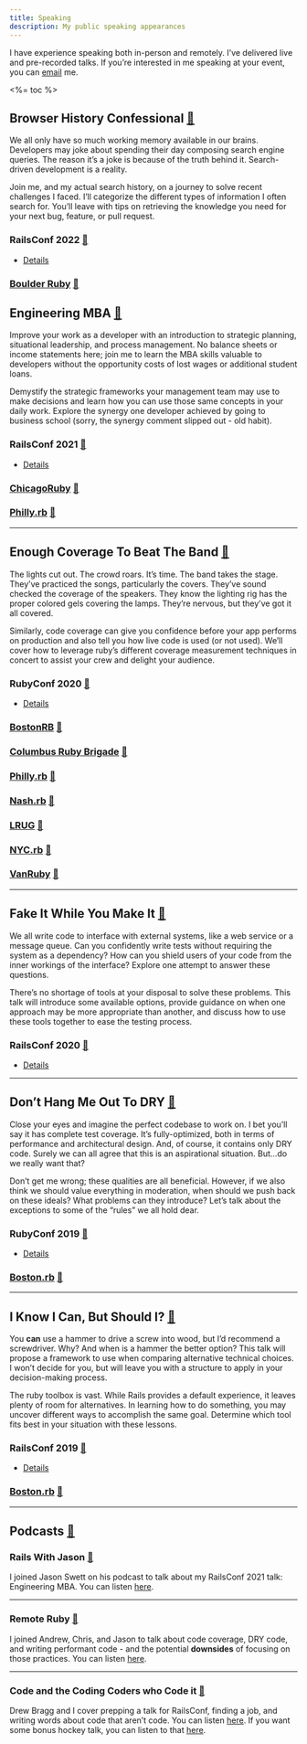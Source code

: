 ```yaml
---
title: Speaking
description: My public speaking appearances
---
```


I have experience speaking both in-person and remotely. I’ve delivered live and pre-recorded talks. If you’re interested in me speaking at your event, you can [email](mailto:murphy.kevin.mail@gmail.com?subject=Speaking%20Inquiry) me.

<%= toc %>

## Browser History Confessional [🔗](https://kevinjmurphy.com/speaking/#browser-history-confessional)

We all only have so much working memory available in our brains. Developers may joke about spending their day composing search engine queries. The reason it’s a joke is because of the truth behind it. Search-driven development is a reality.

Join me, and my actual search history, on a journey to solve recent challenges I faced. I’ll categorize the different types of information I often search for. You’ll leave with tips on retrieving the knowledge you need for your next bug, feature, or pull request.

### RailsConf 2022 [🔗](https://kevinjmurphy.com/speaking/#railsconf-2022)

-   [Details](https://kevinjmurphy.com/posts/browser-history/)

### [Boulder Ruby](https://www.meetup.com/boulder_ruby_group/events/tzshdsydchbpb/) [🔗](https://kevinjmurphy.com/speaking/#boulder-rubyhttpswwwmeetupcomboulder_ruby_groupeventstzshdsydchbpb)

## Engineering MBA [🔗](https://kevinjmurphy.com/speaking/#engineering-mba)

Improve your work as a developer with an introduction to strategic planning, situational leadership, and process management. No balance sheets or income statements here; join me to learn the MBA skills valuable to developers without the opportunity costs of lost wages or additional student loans.

Demystify the strategic frameworks your management team may use to make decisions and learn how you can use those same concepts in your daily work. Explore the synergy one developer achieved by going to business school (sorry, the synergy comment slipped out - old habit).

### RailsConf 2021 [🔗](https://kevinjmurphy.com/speaking/#railsconf-2021)

-   [Details](https://kevinjmurphy.com/posts/engineering-mba/)

### [ChicagoRuby](https://www.meetup.com/ChicagoRuby/events/277987966/) [🔗](https://kevinjmurphy.com/speaking/#chicagorubyhttpswwwmeetupcomchicagorubyevents277987966)

### [Philly.rb](https://www.meetup.com/Phillyrb/events/278381879/) [🔗](https://kevinjmurphy.com/speaking/#phillyrbhttpswwwmeetupcomphillyrbevents278381879)

---

## Enough Coverage To Beat The Band [🔗](https://kevinjmurphy.com/speaking/#enough-coverage-to-beat-the-band)

The lights cut out. The crowd roars. It’s time. The band takes the stage. They’ve practiced the songs, particularly the covers. They’ve sound checked the coverage of the speakers. They know the lighting rig has the proper colored gels covering the lamps. They’re nervous, but they’ve got it all covered.

Similarly, code coverage can give you confidence before your app performs on production and also tell you how live code is used (or not used). We’ll cover how to leverage ruby’s different coverage measurement techniques in concert to assist your crew and delight your audience.

### RubyConf 2020 [🔗](https://kevinjmurphy.com/speaking/#rubyconf-2020)

-   [Details](https://kevinjmurphy.com/posts/coverage/)

### [BostonRB](https://www.meetup.com/bostonrb/events/281560022/) [🔗](https://kevinjmurphy.com/speaking/#bostonrbhttpswwwmeetupcombostonrbevents281560022)

### [Columbus Ruby Brigade](https://www.meetup.com/columbusrb/events/281100451/) [🔗](https://kevinjmurphy.com/speaking/#columbus-ruby-brigadehttpswwwmeetupcomcolumbusrbevents281100451)

### [Philly.rb](https://www.meetup.com/Phillyrb/events/281652062) [🔗](https://kevinjmurphy.com/speaking/#phillyrbhttpswwwmeetupcomphillyrbevents281652062)

### [Nash.rb](https://www.meetup.com/nashrb/events/280646020) [🔗](https://kevinjmurphy.com/speaking/#nashrbhttpswwwmeetupcomnashrbevents280646020)

### [LRUG](https://lrug.org/meetings/2021/december/) [🔗](https://kevinjmurphy.com/speaking/#lrughttpslrugorgmeetings2021december)

### [NYC.rb](https://www.meetup.com/NYC-rb/events/277238600) [🔗](https://kevinjmurphy.com/speaking/#nycrbhttpswwwmeetupcomnyc-rbevents277238600)

### [VanRuby](https://www.meetup.com/vancouver-ruby/events/283653291/) [🔗](https://kevinjmurphy.com/speaking/#vanrubyhttpswwwmeetupcomvancouver-rubyevents283653291)

---

## Fake It While You Make It [🔗](https://kevinjmurphy.com/speaking/#fake-it-while-you-make-it)

We all write code to interface with external systems, like a web service or a message queue. Can you confidently write tests without requiring the system as a dependency? How can you shield users of your code from the inner workings of the interface? Explore one attempt to answer these questions.

There’s no shortage of tools at your disposal to solve these problems. This talk will introduce some available options, provide guidance on when one approach may be more appropriate than another, and discuss how to use these tools together to ease the testing process.

### RailsConf 2020 [🔗](https://kevinjmurphy.com/speaking/#railsconf-2020)

-   [Details](https://kevinjmurphy.com/posts/railsconf-2020/)

---

## Don’t Hang Me Out To DRY [🔗](https://kevinjmurphy.com/speaking/#dont-hang-me-out-to-dry)

Close your eyes and imagine the perfect codebase to work on. I bet you’ll say it has complete test coverage. It’s fully-optimized, both in terms of performance and architectural design. And, of course, it contains only DRY code. Surely we can all agree that this is an aspirational situation. But…do we really want that?

Don’t get me wrong; these qualities are all beneficial. However, if we also think we should value everything in moderation, when should we push back on these ideals? What problems can they introduce? Let’s talk about the exceptions to some of the “rules” we all hold dear.

### RubyConf 2019 [🔗](https://kevinjmurphy.com/speaking/#rubyconf-2019)

-   [Details](https://kevinjmurphy.com/posts/rubyconf-2019/)

### [Boston.rb](https://www.meetup.com/bostonrb/events/265361498/) [🔗](https://kevinjmurphy.com/speaking/#bostonrbhttpswwwmeetupcombostonrbevents265361498)

---

## I Know I Can, But Should I? [🔗](https://kevinjmurphy.com/speaking/#i-know-i-can-but-should-i)

You **can** use a hammer to drive a screw into wood, but I’d recommend a screwdriver. Why? And when is a hammer the better option? This talk will propose a framework to use when comparing alternative technical choices. I won’t decide for you, but will leave you with a structure to apply in your decision-making process.

The ruby toolbox is vast. While Rails provides a default experience, it leaves plenty of room for alternatives. In learning how to do something, you may uncover different ways to accomplish the same goal. Determine which tool fits best in your situation with these lessons.

### RailsConf 2019 [🔗](https://kevinjmurphy.com/speaking/#railsconf-2019)

-   [Details](https://kevinjmurphy.com/posts/railsconf-2019/)

### [Boston.rb](https://www.meetup.com/bostonrb/events/260131301/) [🔗](https://kevinjmurphy.com/speaking/#bostonrbhttpswwwmeetupcombostonrbevents260131301)

---

## Podcasts [🔗](https://kevinjmurphy.com/speaking/#podcasts)

### Rails With Jason [🔗](https://kevinjmurphy.com/speaking/#rails-with-jason)

I joined Jason Swett on his podcast to talk about my RailsConf 2021 talk: Engineering MBA. You can listen [here](https://www.codewithjason.com/podcast/9478219-096-engineering-mba-with-kevin-murphy/).

---

### Remote Ruby [🔗](https://kevinjmurphy.com/speaking/#remote-ruby)

I joined Andrew, Chris, and Jason to talk about code coverage, DRY code, and writing performant code - and the potential **downsides** of focusing on those practices. You can listen [here](https://remoteruby.transistor.fm/143).

---

### Code and the Coding Coders who Code it [🔗](https://kevinjmurphy.com/speaking/#code-and-the-coding-coders-who-code-it)

Drew Bragg and I cover prepping a talk for RailsConf, finding a job, and writing words about code that aren’t code. You can listen [here](https://www.buzzsprout.com/1927628/10596923). If you want some bonus hockey talk, you can listen to that [here](https://www.buzzsprout.com/1927628/10597043-bonus-hockey-episode).
